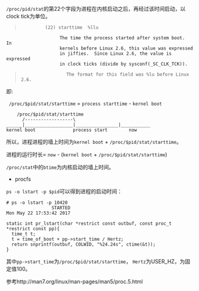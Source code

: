 `/proc/pid/stat`的第22个字段为进程在内核启动之后，再经过该时间启动，以clock tick为单位。


>              (22) starttime  %llu
                        The time the process started after system boot.  In
                        kernels before Linux 2.6, this value was expressed
                        in jiffies.  Since Linux 2.6, the value is expressed
                        in clock ticks (divide by sysconf(_SC_CLK_TCK)).
>
>                      The format for this field was %lu before Linux 2.6.

即:

` /proc/$pid/stat/starttime` = `process starttime` - `kernel boot`

```
    /proc/$pid/stat/starttime
      /------------------\
______|__________________|________________|___________
kernel boot              process start        now
```

所以，进程进程的墙上时间为`kernel boot` + `/proc/$pid/stat/starttime`。

进程的运行时长= `now` - (`kernel boot` + `/proc/$pid/stat/starttime`)

`/proc/stat`中的`btime`为内核启动的墙上时间。

* procfs

`ps -o lstart -p $pid`可以得到进程的启动时间：

```
# ps -o lstart -p 10420           
                 STARTED
Mon May 22 17:53:42 2017
```


```
static int pr_lstart(char *restrict const outbuf, const proc_t *restrict const pp){
  time_t t;
  t = time_of_boot + pp->start_time / Hertz;
  return snprintf(outbuf, COLWID, "%24.24s", ctime(&t));
}
```
其中`pp->start_time`为`/proc/$pid/stat/starttime`， `Hertz`为USER_HZ，为固定值100。


参考http://man7.org/linux/man-pages/man5/proc.5.html
